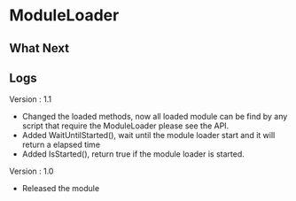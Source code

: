 # ModuleLoader

## What Next

## Logs

Version : 1.1
- Changed the loaded methods, now all loaded module can be find by any script that require the ModuleLoader please see the API.
- Added WaitUntilStarted(), wait until the module loader start and it will return a elapsed time
- Added IsStarted(), return true if the module loader is started.

Version : 1.0
- Released the module
